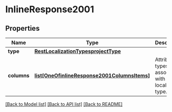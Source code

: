 # InlineResponse2001

## Properties
Name | Type | Description | Notes
------------ | ------------- | ------------- | -------------
**type** | [**RestLocalizationTypesprojectType**](RestLocalizationTypesprojectType.md) |  | [optional] 
**columns** | [**list[OneOfinlineResponse2001ColumnsItems]**](Object.md) | Attribute types associated with this localization type. | [optional] 

[[Back to Model list]](../README.md#documentation-for-models) [[Back to API list]](../README.md#documentation-for-api-endpoints) [[Back to README]](../README.md)

